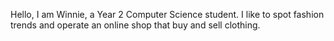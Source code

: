 Hello, I am Winnie, a Year 2 Computer Science student. I like to spot fashion trends and operate an online shop that buy and sell clothing.

